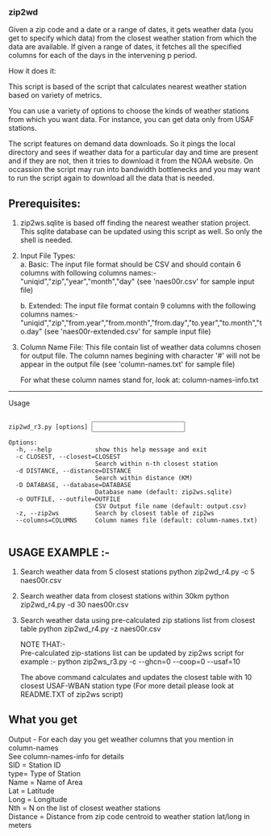 ### zip2wd


Given a zip code and a date or a range of dates, it gets weather data (you get to specify which data) from the closest weather station from which the data are available. If given a range of dates, it fetches all the specified columns for each of the days in the intervening p period.

How it does it:

This script is based of the script that calculates nearest weather station based on variety of metrics. 

You can use a variety of options to choose the kinds of weather stations from which you want data. For instance, you can get 
data only from USAF stations. 

The script features on demand data downloads. So it pings the local directory and sees if weather data for a particular day and time are present and if they are not, then it tries to download it from the NOAA website. On occassion the script may run into bandwidth bottlenecks and you may want to run the script again to download all the data that is needed.

Prerequisites:
----------------------
1. zip2ws.sqlite is based off finding the nearest weather station project.
   This sqlite database can be updated using this script as well. So only the 
   shell is needed.
  
2. Input File Types:  
	a. Basic: The input file format should be CSV and should contain 6 columns with 
	following columns names:- "uniqid","zip","year","month","day"
	(see 'naes00r.csv' for sample input file)

	b. Extended: The input file format contain 9 columns with the following columns names:-
	"uniqid","zip","from.year","from.month","from.day","to.year","to.month","to.day"
	(see 'naes00r-extended.csv' for sample input file)

3. Column Name File: This file contain list of weather data columns chosen for output file.
	The column names begining with character '#' will not be appear in the output file
	(see 'column-names.txt' for sample file)

	For what these column names stand for, look at: column-names-info.txt

---------------------------------------------------
Usage
<pre><code>
zip2wd_r3.py [options] <input file>

Options:
  -h, --help            show this help message and exit
  -c CLOSEST, --closest=CLOSEST
                        Search within n-th closest station
  -d DISTANCE, --distance=DISTANCE
                        Search within distance (KM)
  -D DATABASE, --database=DATABASE
                        Database name (default: zip2ws.sqlite)
  -o OUTFILE, --outfile=OUTFILE
                        CSV Output file name (default: output.csv)
  -z, --zip2ws          Search by closest table of zip2ws
  --columns=COLUMNS     Column names file (default: column-names.txt)

</code></pre>

USAGE EXAMPLE :-
------------------
1) Search weather data from 5 closest stations
   python zip2wd_r4.py -c 5 naes00r.csv

2) Search weather data from closest stations within 30km
   python zip2wd_r4.py -d 30 naes00r.csv

3) Search weather data using pre-calculated zip stations list from closest table
   python zip2wd_r4.py -z naes00r.csv

   NOTE THAT:-  
   Pre-calculated zip-stations list can be updated by zip2ws script for example :- 
   python zip2ws_r3.py -c --ghcn=0 --coop=0 --usaf=10
   
   The above command calculates and updates the closest table with 10 closest USAF-WBAN station type
   (For more detail please look at README.TXT of zip2ws script)

What you get
-------------------------
Output -
	For each day you get weather columns that you mention in column-names  
	See column-names-info for details  
	SID = Station ID  
	type= Type of Station  
	Name = Name of Area  
	Lat  = Latitude  
	Long = Longitude  
	Nth  = N on the list of closest weather stations  
	Distance = Distance from zip code centroid to weather station lat/long in meters
		   
